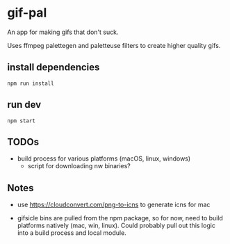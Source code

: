 # gif-pal

An app for making gifs that don't suck.

Uses ffmpeg palettegen and paletteuse filters to create higher quality gifs.



## install dependencies

`npm run install`



## run dev

`npm start`



## TODOs

- build process for various platforms (macOS, linux, windows)
	- script for downloading nw binaries?

## Notes

- use https://cloudconvert.com/png-to-icns to generate icns for mac

- gifsicle bins are pulled from the npm package, so for now, need to build platforms natively (mac, win, linux). Could probably pull out this logic into a build process and local module.